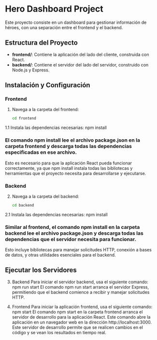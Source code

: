 # Hero Dashboard Project

Este proyecto consiste en un dashboard para gestionar información de héroes, con una separación entre el frontend y el backend.

## Estructura del Proyecto

- **frontend/**: Contiene la aplicación del lado del cliente, construida con React.
- **backend/**: Contiene el servidor del lado del servidor, construido con Node.js y Express.

## Instalación y Configuración

### Frontend

1. Navega a la carpeta del frontend:

   ```bash
   cd frontend
   
1.1 Instala las dependencias necesarias:
npm install
### El comando npm install lee el archivo package.json en la carpeta frontend y descarga todas las dependencias especificadas en ese archivo. 
Esto es necesario para que la aplicación React pueda funcionar correctamente, ya que npm install instala todas las bibliotecas y herramientas que el proyecto necesita para desarrollarse y ejecutarse.

### Backend

2. Navega a la carpeta del backend:

   ```bash
   cd backend
   
2.1 Instala las dependencias necesarias:
npm install
### Similar al frontend, el comando npm install en la carpeta backend lee el archivo package.json y descarga todas las dependencias que el servidor necesita para funcionar. 
Esto incluye bibliotecas para manejar solicitudes HTTP, conexión a bases de datos, y otras utilidades esenciales para el backend.

## Ejecutar los Servidores

3. Backend
Para iniciar el servidor backend, usa el siguiente comando:
npm run start
El comando npm run start arranca el servidor Express, permitiendo que el backend comience a recibir y manejar solicitudes HTTP.

4. Frontend
Para iniciar la aplicación frontend, usa el siguiente comando:
npm start
El comando npm start en la carpeta frontend arranca el servidor de desarrollo para la aplicación React.
Este comando abre la aplicación en un navegador web en la dirección http://localhost:3000. Este servidor de desarrollo permite que se realicen cambios en el código y se vean los resultados en tiempo real.
